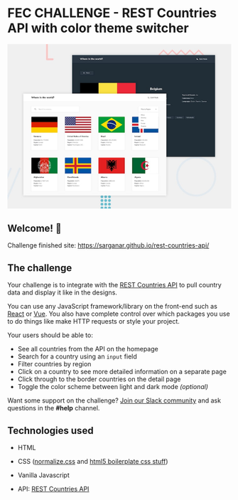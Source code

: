 # FEC CHALLENGE - REST Countries API with color theme switcher

![Design preview for the REST Countries API with color theme switcher coding challenge](./design/desktop-preview.jpg)

## Welcome! 👋

Challenge finished site: https://sarganar.github.io/rest-countries-api/ 

## The challenge

Your challenge is to integrate with the [REST Countries API](https://restcountries.eu) to pull country data and display it like in the designs.

You can use any JavaScript framework/library on the front-end such as [React](https://reactjs.org) or [Vue](https://vuejs.org). You also have complete control over which packages you use to do things like make HTTP requests or style your project.

Your users should be able to:

- See all countries from the API on the homepage
- Search for a country using an `input` field
- Filter countries by region
- Click on a country to see more detailed information on a separate page
- Click through to the border countries on the detail page
- Toggle the color scheme between light and dark mode *(optional)*

Want some support on the challenge? [Join our Slack community](https://www.frontendmentor.io/slack) and ask questions in the **#help** channel.

## Technologies used

* HTML
* CSS ([normalize.css](https://necolas.github.io/normalize.css/) and [html5 boilerplate css stuff](https://html5boilerplate.com/))
* Vanilla Javascript

* API: [REST Countries API](https://restcountries.eu)



